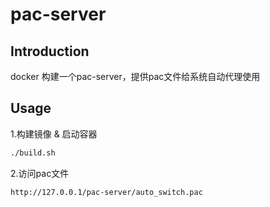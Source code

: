 # pac-server

## Introduction

docker 构建一个pac-server，提供pac文件给系统自动代理使用

## Usage

1.构建镜像 & 启动容器

```bash
./build.sh
```

2.访问pac文件

```bash
http://127.0.0.1/pac-server/auto_switch.pac
```
